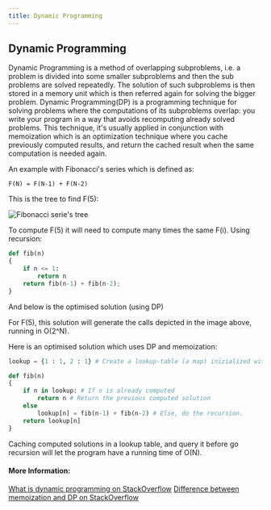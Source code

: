 ```yaml
---
title: Dynamic Programming
---
```


## Dynamic Programming
Dynamic Programming is a method of overlapping subproblems, i.e. a problem is divided into some smaller subproblems and then the sub problems are solved repeatedly. The solution of such subproblems is then stored in a memory unit which is then referred again for solving the bigger problem.
Dynamic Programming(DP) is a programming technique for solving problems where the computations of its subproblems overlap: you write your program in a way that avoids recomputing already solved problems.
This technique, it's usually applied in conjunction with memoization which is an optimization technique where you cache previously computed results, and return the cached result when the same computation is needed again.

An example with Fibonacci's series which is defined as:

```F(N) = F(N-1) + F(N-2)```

This is the tree to find F(5):

![Fibonacci serie's tree](https://i.stack.imgur.com/59Rpw.png)

To compute F(5) it will need to compute many times the same F(i). Using recursion:

```python
def fib(n)
{
    if n <= 1:
        return n
    return fib(n-1) + fib(n-2);
}
```

And below is the optimised solution (using DP)

For F(5), this solution will generate the calls depicted in the image above, running in O(2^N).

Here is an optimised solution which uses DP and memoization:

```python
lookup = {1 : 1, 2 : 1} # Create a lookup-table (a map) inizialized with the first 2 Fibonacci's numbers

def fib(n)
{
    if n in lookup: # If n is already computed
        return n # Return the previous computed solution
    else 
        lookup[n] = fib(n-1) + fib(n-2) # Else, do the recursion.
    return lookup[n]
}
```
Caching computed solutions in a lookup table, and query it before go recursion will let the program have a running time of O(N).

#### More Information:

[What is dynamic programming on StackOverflow](https://stackoverflow.com/questions/1065433/what-is-dynamic-programming")
[Difference between memoization and DP on StackOverflow](https://stackoverflow.com/questions/6184869/what-is-the-difference-between-memoization-and-dynamic-programming)
